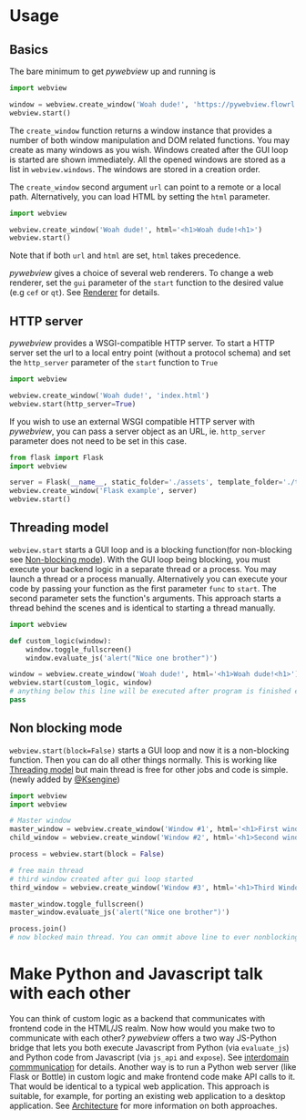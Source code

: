 # Usage


## Basics

The bare minimum to get _pywebview_ up and running is

``` python
import webview

window = webview.create_window('Woah dude!', 'https://pywebview.flowrl.com')
webview.start()
```

The `create_window` function returns a window instance that provides a number of both window manipulation and DOM related functions. You may create as many windows as you wish. Windows created after the GUI loop is started are shown immediately. All the opened windows are stored as a list in `webview.windows`. The windows are stored in a creation order.

The `create_window` second argument `url` can point to a remote or a local path. Alternatively, you can load HTML by setting the `html` parameter.

``` python
import webview

webview.create_window('Woah dude!', html='<h1>Woah dude!<h1>')
webview.start()
```

Note that if both `url` and `html` are set, `html` takes precedence.

_pywebview_ gives a choice of several web renderers. To change a web renderer, set the `gui` parameter of the `start` function to the desired value (e.g `cef` or `qt`). See [Renderer](/guide/renderer.md) for details.


## HTTP server

_pywebview_ provides a WSGI-compatible HTTP server. To start a HTTP server set the url to a local entry point (without a protocol schema) and set the `http_server` parameter of the `start` function to `True`

``` python
import webview

webview.create_window('Woah dude!', 'index.html')
webview.start(http_server=True)
```

If you wish to use an external WSGI compatible HTTP server with _pywebview_, you can pass a server object as an URL, ie. `http_server` parameter does not need to be set in this case.

``` python
from flask import Flask
import webview

server = Flask(__name__, static_folder='./assets', template_folder='./templates')
webview.create_window('Flask example', server)
webview.start()
```

## Threading model

`webview.start` starts a GUI loop and is a blocking function(for non-blocking see [Non-blocking mode](#non-blocking-mode)). With the GUI loop being blocking, you must execute your backend logic in a separate thread or a process. You may launch a thread or a process manually. Alternatively you can execute your code by passing your function as the first parameter `func` to `start`. The second parameter sets the function's arguments. This approach starts a thread behind the scenes and is identical to starting a thread manually.

``` python
import webview

def custom_logic(window):
    window.toggle_fullscreen()
    window.evaluate_js('alert("Nice one brother")')

window = webview.create_window('Woah dude!', html='<h1>Woah dude!<h1>')
webview.start(custom_logic, window)
# anything below this line will be executed after program is finished executing
pass
```

## Non blocking mode

`webview.start(block=False)` starts a GUI loop and now it is a non-blocking function. Then you can do all other things normally. This is working like [Threading model](#threading-model) but main thread is free for other jobs and code is simple.(newly added by [@Ksengine](https://github.com/Ksengine))
``` python
import webview
import webview

# Master window
master_window = webview.create_window('Window #1', html='<h1>First window</h1>')
child_window = webview.create_window('Window #2', html='<h1>Second window</h1>')

process = webview.start(block = False)

# free main thread
# third window created after gui loop started
third_window = webview.create_window('Window #3', html='<h1>Third Window</h1>')

master_window.toggle_fullscreen()
master_window.evaluate_js('alert("Nice one brother")')

process.join()
# now blocked main thread. You can ommit above line to ever nonblocking main thread.
```


# Make Python and Javascript talk with each other

You can think of custom logic as a backend that communicates with frontend code in the HTML/JS realm. Now how would you make two to communicate with each other? _pywebview_ offers a two way JS-Python bridge that lets you both execute Javascript from Python (via `evaluate_js`) and Python code from Javascript (via `js_api` and `expose`). See [interdomain commmunication](/guide/interdomain.md) for details. Another way is to run a Python web server (like Flask or Bottle) in custom logic and make frontend code make API calls to it. That would be identical to a typical web application. This approach is suitable, for example, for porting an existing web application to a desktop application. See [Architecture](/guide/architecture.md) for more information on both approaches.





